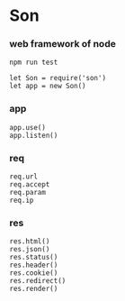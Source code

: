 # Son
### web framework of node

```
npm run test
```

```
let Son = require('son')
let app = new Son()
```

### app
    app.use()
    app.listen()

### req
    req.url
    req.accept
    req.param
    req.ip

### res
    res.html()
    res.json()
    res.status()
    res.header()
    res.cookie()
    res.redirect()
    res.render()